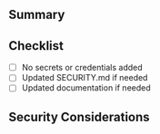 ## Summary

<!-- What does this change do? -->

## Checklist
- [ ] No secrets or credentials added
- [ ] Updated SECURITY.md if needed
- [ ] Updated documentation if needed

## Security Considerations
<!-- Threats mitigated, permissions changes, dependency risk, rollout plan -->
